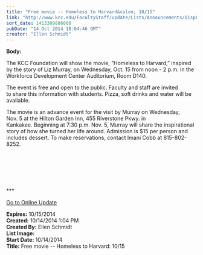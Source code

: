 ```yaml
---
title: "Free movie -- Homeless to Harvard&colon; 10/15"
link: "http://www.kcc.edu/FacultyStaff/update/Lists/Announcements/DispForm.aspx?ID=1670"
sort_date: 1413309886000
pubDate: "14 Oct 2014 18:04:46 GMT"
creator: "Ellen Schmidt"
---
```


<div><b>Body:</b> <div class="ExternalClass42A8E88C13B44DE5ADA1D7121869C539"><p>​The KCC Foundation will show the movie, “Homeless to Harvard,” inspired by the story of Liz Murray, on Wednesday, Oct. 15 from noon - 2 p.m. in the Workforce Development Center Auditorium, Room D140.</p>
<p>The event is free and open to the public. Faculty and staff are invited to share this information with students. Pizza, soft drinks and water will be available.</p>
<p>The movie is an advance event for the visit by Murray on Wednesday, Nov. 5 at the Hilton Garden Inn, 455 Riverstone Pkwy. in Kankakee. Beginning at 7:30 p.m. Nov. 5, Murray will share the inspirational story of how she turned her life around. Admission is $15 per person and includes dessert. To make reservations, contact Imani Cobb at 815-802-8252. </p>
<p> </p>
<p> </p>
<p> </p>
<p>***</p>
<p><a href="/update">Go to Online Update</a></p></div></div>
<div><b>Expires:</b> 10/15/2014</div>
<div><b>Created:</b> 10/14/2014 1:04 PM</div>
<div><b>Created By:</b> Ellen Schmidt</div>
<div><b>List Image:</b> <a href="http://www.kcc.edu/SiteCollectionImages/lizmurrayinfo.jpg"></a></div>
<div><b>Start Date:</b> 10/14/2014</div>
<div><b>Title:</b> Free movie -- Homeless to Harvard: 10/15</div>
